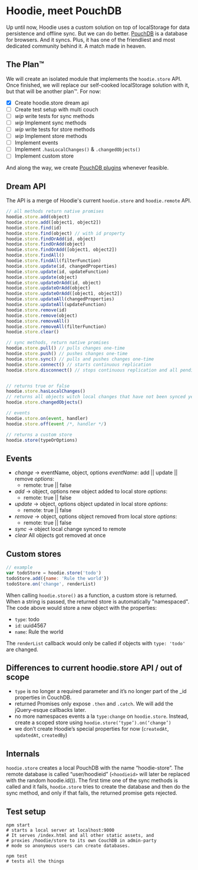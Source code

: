 Hoodie, meet PouchDB
====================

Up until now, Hoodie uses a custom solution on top of localStorage for data persistence and offline sync. But we can do better. [PouchDB](http://pouchdb.com/) is a database for browsers. And it syncs. Plus, it has one of the friendliest and most dedicated community behind it. A match made in heaven.


## The Plan™

We will create an isolated module that implements the `hoodie.store` API. Once finished, we will replace our self-cooked localStorage solution with it, but that will be another plan™. For now:

- [x] Create hoodie.store dream api
- [ ] Create test setup with multi couch
- [ ] _wip_ write tests for sync methods
- [ ] _wip_ Implement sync methods
- [ ] _wip_ write tests for store methods
- [ ] _wip_ Implement store methods
- [ ] Implement events
- [ ] Implement `.hasLocalChanges()` & `.changedObjects()`
- [ ] Implement custom store

And along the way, we create [PouchDB plugins](http://pouchdb.com/api.html#plugins) whenever feasible.


## Dream API

The API is a merge of Hoodie's current `hoodie.store`
and `hoodie.remote` API.

```js
// all methods return native promises
hoodie.store.add(object)
hoodie.store.add([object1, object2])
hoodie.store.find(id)
hoodie.store.find(object) // with id property
hoodie.store.findOrAdd(id, object)
hoodie.store.findOrAdd(object)
hoodie.store.findOrAdd([object1, object2])
hoodie.store.findAll()
hoodie.store.findAll(filterFunction)
hoodie.store.update(id, changedProperties)
hoodie.store.update(id, updateFunction)
hoodie.store.update(object)
hoodie.store.updateOrAdd(id, object)
hoodie.store.updateOrAdd(object)
hoodie.store.updateOrAdd([object1, object2])
hoodie.store.updateAll(changedProperties)
hoodie.store.updateAll(updateFunction)
hoodie.store.remove(id)
hoodie.store.remove(object)
hoodie.store.removeAll()
hoodie.store.removeAll(filterFunction)
hoodie.store.clear()

// sync methods, return native promises
hoodie.store.pull() // pulls changes one-time
hoodie.store.push() // pushes changes one-time
hoodie.store.sync() // pulls and pushes changes one-time
hoodie.store.connect() // starts continuous replication
hoodie.store.disconnect() // stops continuous replication and all pending requests


// returns true or false
hoodie.store.hasLocalChanges()
// returns all objects witch local changes that have not been synced yet.
hoodie.store.changedObjects()

// events
hoodie.store.on(event, handler)
hoodie.store.off(event /*, handler */)

// returns a custom store
hoodie.store(typeOrOptions)
```


## Events

- *change* -> eventName, object, options
  _eventName_: add || update || remove
  _options_:
    - remote: true || false
- *add* -> object, options
  new object added to local store
  _options_:
    - remote: true || false
- *update* -> object, options
  object updated in local store
  _options_:
    - remote: true || false
- *remove* -> object, options
  object removed from local store
  _options_:
    - remote: true || false
- *sync* -> object
  local change synced to remote
- *clear*
  All objects got removed at once


## Custom stores

```js
// example
var todoStore = hoodie.store('todo')
todoStore.add({name: 'Rule the world'})
todoStore.on('change', renderList)
```

When calling `hoodie.store()` as a function, a custom
store is returned. When a string is passed, the returned
store is automatically "namespaced". The code above would
store a new object with the properties:

- `type`: todo
- `id`: uuid4567
- `name`: Rule the world

The `renderList` callback would only be called if objects
with `type: 'todo'` are changed.


## Differences to current hoodie.store API / out of scope

- `type` is no longer a required parameter and it’s no longer part    of the _id properties in CouchDB.
- returned Promises only expose `.then` and `.catch`. We will add the jQuery-esque callbacks later.
- no more namespaces events a la `type:change` on `hoodie.store`. Instead, create a scoped store using `hoodie.store(‘type’).on(‘change’)`
- we don’t create Hoodie’s special properties for now (`createdAt`, `updatedAt`, `createdBy`)


## Internals

`hoodie.store` creates a local PouchDB with the name “hoodie-store”. The remote database is called “user/hoodieid” (`<hoodieid>` will later be replaced with the random hoodie.id()). The first time one of the sync methods is called and it fails, `hoodie.store` tries to create the database and then do the sync method, and only if that fails, the returned promise gets rejected.


## Test setup

```
npm start
# starts a local server at localhost:9000
# It serves /index.html and all other static assets, and
# proxies /hoodie/store to its own CouchDB in admin-party
# mode so anonymous users can create databases.

npm test
# tests all the things
```
